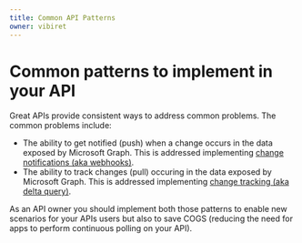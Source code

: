 ```yaml
---
title: Common API Patterns
owner: vibiret
---
```


# Common patterns to implement in your API

Great APIs provide consistent ways to address common problems. The common problems include:

- The ability to get notified (push) when a change occurs in the data exposed by Microsoft Graph. This is addressed implementing [change notifications (aka webhooks)](./webhooks.md).
- The ability to track changes (pull) occuring in the data exposed by Microsoft Graph. This is addressed implementing [change tracking (aka delta query)](./deltas.md).

As an API owner you should implement both those patterns to enable new scenarios for your APIs users but also to save COGS (reducing the need for apps to perform continuous polling on your API).

